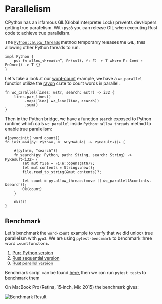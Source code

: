 # Parallelism

CPython has an infamous GIL(Global Interpreter Lock) prevents developers
getting true parallelism. With `pyo3` you can release GIL when executing
Rust code to achieve true parallelism.

The [`Python::allow_threads`](https://docs.rs/pyo3/0.2.7/struct.Python.html#method.allow_threads)
method temporarily releases the GIL, thus allowing other Python threads to run.

```rust,ignore
impl Python {
    pub fn allow_threads<T, F>(self, f: F) -> T where F: Send + FnOnce() -> T {}
}
```

Let's take a look at our [word-count](https://github.com/PyO3/pyo3/blob/master/examples/word-count/src/lib.rs) example,
we have a `wc_parallel` function utilize the [rayon](https://github.com/nikomatsakis/rayon) crate to count words in parallel.

```rust,ignore
fn wc_parallel(lines: &str, search: &str) -> i32 {
    lines.par_lines()
         .map(|line| wc_line(line, search))
         .sum()
}
```

Then in the Python bridge, we have a function `search` exposed to Python runtime which calls `wc_parallel` inside
`Python::allow_threads` method to enable true parallelism:

```rust,ignore
#[pymodinit(_word_count)]
fn init_mod(py: Python, m: &PyModule) -> PyResult<()> {

    #[pyfn(m, "search")]
    fn search(py: Python, path: String, search: String) -> PyResult<i32> {
        let mut file = File::open(path)?;
        let mut contents = String::new();
        file.read_to_string(&mut contents)?;

        let count = py.allow_threads(move || wc_parallel(&contents, &search));
        Ok(count)
    }

    Ok(())
}
```

## Benchmark

Let's benchmark the `word-count` example to verify that we did unlock true parallelism with `pyo3`.
We are using `pytest-benchmark` to benchmark three word count functions:

1. [Pure Python version](https://github.com/PyO3/pyo3/blob/master/examples/word-count/word_count/__init__.py#L9)
2. [Rust sequential version](https://github.com/PyO3/pyo3/blob/master/examples/word-count/src/lib.rs#L64)
3. [Rust parallel version](https://github.com/PyO3/pyo3/blob/master/examples/word-count/src/lib.rs#L54)

Benchmark script can be found [here](https://github.com/PyO3/pyo3/blob/master/examples/word-count/tests/test_word_count.py),
then we can run `pytest tests` to benchmark them.

On MacBook Pro (Retina, 15-inch, Mid 2015) the benchmark gives:

![Benchmark Result](https://user-images.githubusercontent.com/1556054/28604608-81bd6d22-71fe-11e7-8a2c-c3cf3bd0f622.png)
